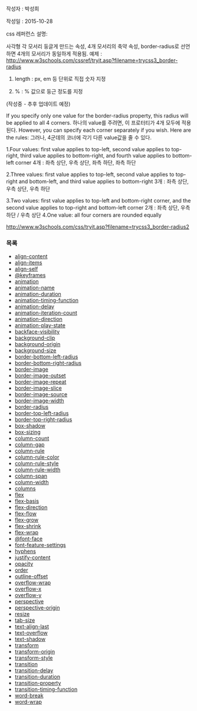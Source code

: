 작성자 : 박성희

작성일 : 2015-10-28

css 레퍼런스 설명:

사각형 각 모서리 둥글게 만드는 속성, 4개 모서리의 축약 속성, border-radius로 선언하면 4개의 모서리가 동일하게 적용됨.
예제 : http://www.w3schools.com/cssref/tryit.asp?filename=trycss3_border-radius


1.  length : px, em 등 단위로 직접 숫자 지정 

2. % : % 값으로 둥근 정도를 지정 




(작성중 - 추후 업데이트 예정)


If you specify only one value for the border-radius property, this radius will be applied to all 4 corners.
하나의 value를 주려면, 이 프로터티가 4개 모두에 적용된다.
However, you can specify each corner separately if you wish. Here are the rules:
그러나, 4군데의 코너에 각기 다른 value값을 줄 수 있다.

1.Four values: first value applies to top-left, second value applies to top-right, third value applies to bottom-right, and fourth value applies to bottom-left corner
4개 : 좌측 상단, 우측 상단, 좌측 하단, 좌측 하단

2.Three values: first value applies to top-left, second value applies to top-right and bottom-left, and third value applies to bottom-right
3개 : 좌측 상단, 우측 상단, 우측 하단

3.Two values: first value applies to top-left and bottom-right corner, and the second value applies to top-right and bottom-left corner
2개 : 좌측 상단, 우측 하단 /  우측 상단 
4.One value: all four corners are rounded equally

http://www.w3schools.com/css/tryit.asp?filename=trycss3_border-radius2


### 목록
* [align-content](align-content.md)
* [align-items](align-items.md)
* [align-self](align-self.md)
* [@keyframes](@keyframes.md)
* [animation](animation.md)
* [animation-name](animation-name.md)
* [animation-duration](animation-duration.md)
* [animation-timing-function](animation-timing-function.md)
* [animation-delay](animation-delay.md)
* [animation-iteration-count](animation-iteration-count.md)
* [animation-direction](animation-direction.md)
* [animation-play-state](animation-play-state.md)
* [backface-visibility](backface-visibility.md)
* [background-clip](background-clip.md)
* [background-origin](background-origin.md)
* [background-size](background-size.md)
* [border-bottom-left-radius](border-bottom-left-radius.md)
* [border-bottom-right-radius](border-bottom-right-radius.md)
* [border-image](border-image.md)
* [border-image-outset](border-image-outset.md)
* [border-image-repeat](border-image-repeat.md)
* [border-image-slice](border-image-slice.md)
* [border-image-source](border-image-source.md)
* [border-image-width](border-image-width.md)
* [border-radius](border-radius.md)
* [border-top-left-radius](border-top-left-radius.md)
* [border-top-right-radius](border-top-right-radius.md)
* [box-shadow](box-shadow.md)
* [box-sizing](box-sizing.md)
* [column-count](column-count.md)
* [column-gap](column-gap.md)
* [column-rule](column-rule.md)
* [column-rule-color](column-rule-color.md)
* [column-rule-style](column-rule-style.md)
* [column-rule-width](column-rule-width.md)
* [column-span](column-span.md)
* [column-width](column-width.md)
* [columns](columns.md)
* [flex](flex.md)
* [flex-basis](flex-basis.md)
* [flex-direction](flex-direction.md)
* [flex-flow](flex-flow.md)
* [flex-grow](flex-grow.md)
* [flex-shrink](flex-shrink.md)
* [flex-wrap](flex-wrap.md)
* [@font-face](@font-face.md)
* [font-feature-settings](font-feature-settings.md)
* [hyphens](hyphens.md)
* [justify-content](justify-content.md)
* [opacity](opacity.md)
* [order](order.md)
* [outline-offset](outline-offset.md)
* [overflow-wrap](overflow-wrap.md)
* [overflow-x](overflow-x.md)
* [overflow-y](overflow-y.md)
* [perspective](perspective.md)
* [perspective-origin](perspective-origin.md)
* [resize](resize.md)
* [tab-size](tab-size.md)
* [text-align-last](text-align-last.md)
* [text-overflow](text-overflow.md)
* [text-shadow](text-shadow.md)
* [transform](transform.md)
* [transform-origin](transform-origin.md)
* [transform-style](transform-style.md)
* [transition](transition.md)
* [transition-delay](transition-delay.md)
* [transition-duration](transition-duration.md)
* [transition-property](transition-property.md)
* [transition-timing-function](transition-timing-function.md)
* [word-break](word-break.md)
* [word-wrap](word-wrap.md)

